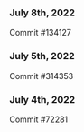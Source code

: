 ### July 8th, 2022

Commit #134127

### July 5th, 2022

Commit #314353


### July 4th, 2022

Commit #72281
